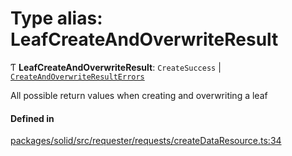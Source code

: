# Type alias: LeafCreateAndOverwriteResult

Ƭ **LeafCreateAndOverwriteResult**: `CreateSuccess` \| [`CreateAndOverwriteResultErrors`](CreateAndOverwriteResultErrors.md)

All possible return values when creating and overwriting a leaf

#### Defined in

[packages/solid/src/requester/requests/createDataResource.ts:34](https://github.com/o-development/ldo/blob/e8bb8b1/packages/solid/src/requester/requests/createDataResource.ts#L34)
